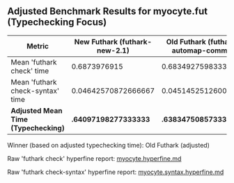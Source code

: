 ## Adjusted Benchmark Results for myocyte.fut (Typechecking Focus)

| Metric                             | New Futhark (futhark-new-2.1) | Old Futhark (futhark-automap-commit) | Unit |
|------------------------------------|---------------------------------|---------------------------------|------|
| Mean 'futhark check' time          | 0.6873976915           | 0.6834927598333332           | s    |
| Mean 'futhark check-syntax' time   | 0.04642570872666667        | 0.04514525126000001        | s    |
| **Adjusted Mean Time (Typechecking)** | **.64097198277333333**    | **.63834750857333319**    | s    |

Winner (based on adjusted typechecking time): Old Futhark (adjusted)

Raw 'futhark check' hyperfine report: [myocyte.hyperfine.md](./myocyte.check.hyperfine.md)

Raw 'futhark check-syntax' hyperfine report: [myocyte.syntax.hyperfine.md](./myocyte.syntax.hyperfine.md)
